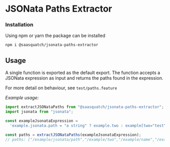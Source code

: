 # JSONata Paths Extractor

### Installation

Using npm or yarn the package can be installed

`npm i @saasquatch/jsonata-paths-extractor`

## Usage

A single function is exported as the default export. The function accepts a JSONata expression as input and returns the paths found in the expression.

For more detail on behaviour, see `test/paths.feature`

_Example usage:_

```ts
import extractJSONataPaths from "@saasquatch/jsonata-paths-extractor";
import jsonata from "jsonata";

const exampleJsonataExpression =
  'example.jsonata.path = "a string" ? example.two : example[two="test"].name^(<three)';

const paths = extractJSONataPaths(exampleJsonataExpression);
// paths: ["/example/jsonata/path","/example/two","/example/name","/example/two","/example/name/three"]
```
